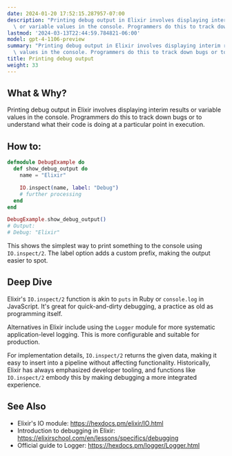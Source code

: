 ```yaml
---
date: 2024-01-20 17:52:15.287957-07:00
description: "Printing debug output in Elixir involves displaying interim results\
  \ or variable values in the console. Programmers do this to track down bugs or to\u2026"
lastmod: '2024-03-13T22:44:59.784821-06:00'
model: gpt-4-1106-preview
summary: "Printing debug output in Elixir involves displaying interim results or variable\
  \ values in the console. Programmers do this to track down bugs or to\u2026"
title: Printing debug output
weight: 33
---
```


## What & Why?

Printing debug output in Elixir involves displaying interim results or variable values in the console. Programmers do this to track down bugs or to understand what their code is doing at a particular point in execution.

## How to:

```elixir
defmodule DebugExample do
  def show_debug_output do
    name = "Elixir"

    IO.inspect(name, label: "Debug")
    # further processing
  end
end

DebugExample.show_debug_output()
# Output:
# Debug: "Elixir"
```

This shows the simplest way to print something to the console using `IO.inspect/2`. The label option adds a custom prefix, making the output easier to spot.

## Deep Dive

Elixir's `IO.inspect/2` function is akin to `puts` in Ruby or `console.log` in JavaScript. It's great for quick-and-dirty debugging, a practice as old as programming itself.

Alternatives in Elixir include using the `Logger` module for more systematic application-level logging. This is more configurable and suitable for production.

For implementation details, `IO.inspect/2` returns the given data, making it easy to insert into a pipeline without affecting functionality. Historically, Elixir has always emphasized developer tooling, and functions like `IO.inspect/2` embody this by making debugging a more integrated experience.

## See Also

- Elixir's IO module: https://hexdocs.pm/elixir/IO.html
- Introduction to debugging in Elixir: https://elixirschool.com/en/lessons/specifics/debugging
- Official guide to Logger: https://hexdocs.pm/logger/Logger.html
